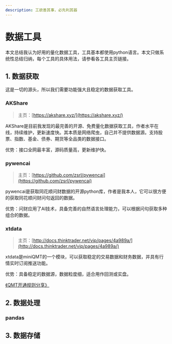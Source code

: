 ```yaml
---
description: 工欲善其事，必先利其器
---
```


# 数据工具

本文总结我认为好用的量化数据工具，工具基本都使用python语言。本文只做系统性总结归纳，每个工具的具体用法，请参看各工具主页链接。

## 1. 数据获取

这是一切的源头，所以我们需要功能强大且稳定的数据获取工具。

### AKShare

> 主页：[https://akshare.xyz/](https://akshare.xyz/)

AKShare是目前我发现的最完善的开源、免费量化数据获取工具，作者水平在线，持续维护，更新速度快。其本质是网络爬虫，自己并不提供数据源。支持股票、指数、基金、债券、期货等全品类的数据接口。

优势：接口全网最丰富，源码质量高，更新维护快。

### pywencai

> 主页：[https://github.com/zsrl/pywencai](https://github.com/zsrl/pywencai)

pywencai是获取同花顺问财数据的开源python库，作者是我本人，它可以很方便的获取同花顺问财问句返回的数据。

优势：问财应用了AI技术，具备完善的自然语言处理能力，可以根据问句获取多种组合的数据。

### xtdata

> 主页：[http://docs.thinktrader.net/vip/pages/4a989a/](http://docs.thinktrader.net/vip/pages/4a989a/)

xtdata是miniQMT的一个模块，可以获取稳定的交易数据和财务数据，并具有行情实时订阅推送功能。

优势：具备稳定的数据源，数据粒度细，适合用作回测或实盘。

[《QMT开通规则分享》](https://i77j0z62us.feishu.cn/wiki/wikcnjb8jG8Aqt3aj6rM3JRMz2b)

## 2. 数据处理

### pandas

## 3. 数据存储

